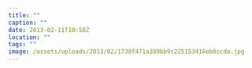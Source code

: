 ```yaml
---
title: ""
caption: ""
date: 2013-02-11T10:58Z
location: ""
tags: ""
image: /assets/uploads/2013/02/1738f471a389bb9c225153416eb0ccda.jpg
---
```

